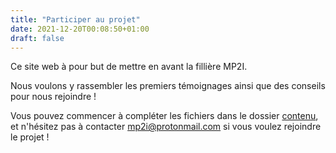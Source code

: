 ```yaml
---
title: "Participer au projet"
date: 2021-12-20T00:08:50+01:00
draft: false
---
```


Ce site web à pour but de mettre en avant la fillière MP2I.

Nous voulons y rassembler les premiers témoignages ainsi que des conseils pour nous rejoindre !

Vous pouvez commencer à compléter les fichiers dans le dossier [contenu](https://github.com/prepas-mp2i/prepas-mp2i.github.io/tree/gohugo/content), et n'hésitez pas à contacter [mp2i@protonmail.com](mailto:mp2i@protonmail.com) si vous voulez rejoindre le projet !
